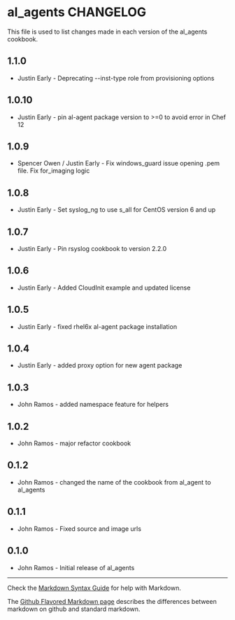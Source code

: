 al_agents CHANGELOG
==================

This file is used to list changes made in each version of the al_agents cookbook.

1.1.0
------
- Justin Early - Deprecating --inst-type role from provisioning options

1.0.10
------
- Justin Early - pin al-agent package version to >=0 to avoid error in Chef 12

1.0.9
-----
- Spencer Owen / Justin Early - Fix windows_guard issue opening .pem file. Fix for_imaging logic

1.0.8
-----
- Justin Early - Set syslog_ng to use s_all for CentOS version 6 and up

1.0.7
-----
- Justin Early - Pin rsyslog cookbook to version 2.2.0

1.0.6
-----
- Justin Early - Added CloudInit example and updated license

1.0.5
-----
- Justin Early - fixed rhel6x al-agent package installation

1.0.4
-----
- Justin Early - added proxy option for new agent package

1.0.3
-----
- John Ramos - added namespace feature for helpers

1.0.2
-----
- John Ramos - major refactor cookbook

0.1.2
-----
- John Ramos - changed the name of the cookbook from al_agent to al_agents

0.1.1
-----
- John Ramos - Fixed source and image urls

0.1.0
-----
- John Ramos - Initial release of al_agents

- - -
Check the [Markdown Syntax Guide](http://daringfireball.net/projects/markdown/syntax) for help with Markdown.

The [Github Flavored Markdown page](http://github.github.com/github-flavored-markdown/) describes the differences between markdown on github and standard markdown.
